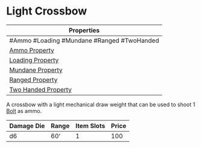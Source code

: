 # Light Crossbow

| Properties                                                               |
| ------------------------------------------------------------------------ |
| #Ammo #Loading #Mundane #Ranged #TwoHanded                               |
| [Ammo Property](../Weapon%20Properties/Ammo%20Property.md)               |
| [Loading Property](../Weapon%20Properties/Loading%20Property.md)         |
| [Mundane Property](../../../Material%20Properties/Mundane%20Property.md) |
| [Ranged Property](../Weapon%20Properties/Ranged%20Property.md)           |
| [Two Handed Property](../Weapon%20Properties/Two%20Handed%20Property.md) |
A crossbow with a light mechanical draw weight that can be used to shoot 1 [Bolt](../Ammo/Bolt.md) as ammo.

| Damage Die | Range | Item Slots | Price |
| ---------- | ----- | ---------- | ----- |
| d6         | 60'   | 1          | 100   |
